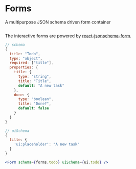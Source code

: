 # Forms
A multipurpose JSON schema driven form container

```props
```
  
The interactive forms are powered by [react-jsonschema-form](https://github.com/mozilla-services/react-jsonschema-form). 

```js
// schema
{
  title: "Todo",
  type: "object",
  required: ["title"],
  properties: {
    title: {
      type: "string", 
      title: "Title", 
      default: "A new task"
    },
    done: {
      type: "boolean", 
      title: "Done?", 
      default: false
    }
  }
}

// uiSchema
{
  title: {
    'ui:placeholder': "A new task"
  }
}
```

```jsx
<Form schema={forms.todo} uiSchema={ui.todo} />
```
